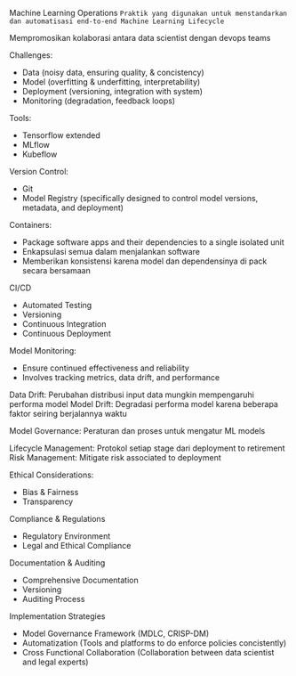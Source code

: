 Machine Learning Operations
`Praktik yang digunakan untuk menstandarkan dan automatisasi end-to-end Machine Learning Lifecycle`

Mempromosikan kolaborasi antara data scientist dengan devops teams

Challenges:
- Data (noisy data, ensuring quality, & concistency)
- Model (overfitting & underfitting, interpretability)
- Deployment (versioning, integration with system)
- Monitoring (degradation, feedback loops)

Tools:
- Tensorflow extended
- MLflow
- Kubeflow

Version Control:
- Git
- Model Registry (specifically designed to control model versions, metadata, and deployment)

Containers:
- Package software apps and their dependencies to a single isolated unit
- Enkapsulasi semua dalam menjalankan software
- Memberikan konsistensi karena model dan dependensinya di pack secara bersamaan

CI/CD
- Automated Testing
- Versioning
- Continuous Integration
- Continuous Deployment

Model Monitoring:
- Ensure continued effectiveness and reliability
- Involves tracking metrics, data drift, and performance

Data Drift: Perubahan distribusi input data mungkin mempengaruhi performa model
Model Drift: Degradasi performa model karena beberapa faktor seiring berjalannya waktu

Model Governance: 
Peraturan dan proses untuk mengatur ML models

Lifecycle Management: Protokol setiap stage dari deployment to retirement
Risk Management: Mitigate risk associated to deployment

Ethical Considerations:
- Bias & Fairness
- Transparency

Compliance & Regulations
- Regulatory Environment
- Legal and Ethical Compliance

Documentation & Auditing
- Comprehensive Documentation
- Versioning
- Auditing Process

Implementation Strategies
- Model Governance Framework (MDLC, CRISP-DM)
- Automatization (Tools and platforms to do enforce policies concistently)
- Cross Functional Collaboration (Collaboration between data scientist and legal experts)